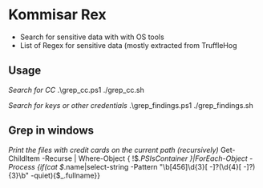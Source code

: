 # Kommisar Rex

* Search for sensitive data with with OS tools
* List of Regex for sensitive data (mostly extracted from TruffleHog

## Usage
*Search for CC*
.\grep_cc.ps1 <PATH>
./grep_cc.sh <PATH>

*Search for keys or other credentials*
.\grep_findings.ps1 <PATH>
./grep_findings.sh <PATH>



## Grep in windows
*Print the files with credit cards on the current path (recursively)*
  Get-ChildItem -Recurse  | Where-Object { !$_.PSIsContainer }|ForEach-Object -Process {if(cat $_.name|select-string -Pattern "\b[456]\d{3}[ -]?(\d{4}[ -]?){3}\b" -quiet){$_.fullname}}


